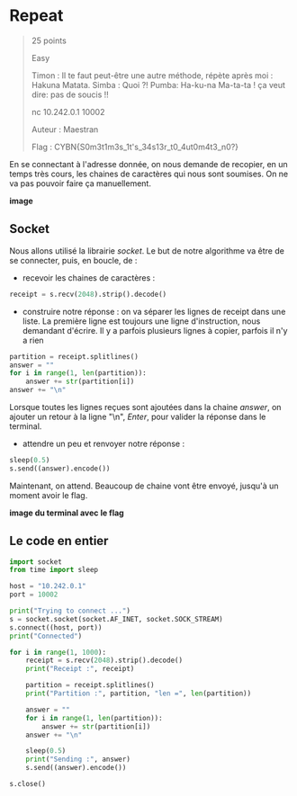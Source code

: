 # Repeat

> 25 points
>
> Easy
> 
> Timon : Il te faut peut-être une autre méthode, répète après moi : Hakuna Matata. Simba : Quoi ?! Pumba: Ha-ku-na Ma-ta-ta ! ça veut dire: pas de soucis !!
>
> nc 10.242.0.1 10002
>
> Auteur : Maestran
>
> Flag : CYBN{S0m3t1m3s_1t's_34s13r_t0_4ut0m4t3_n0?}

En se connectant à l'adresse donnée, on nous demande de recopier, en un temps très cours, les chaines de caractères qui nous sont soumises. On ne va pas pouvoir faire ça manuellement.

**image**

## Socket

Nous allons utilisé la librairie *socket*. Le but de notre algorithme va être de se connecter, puis, en boucle, de :
- recevoir les chaines de caractères : 
```python
receipt = s.recv(2048).strip().decode()
```
- construire notre réponse : on va séparer les lignes de receipt dans une liste. La première ligne est toujours une ligne d'instruction, nous demandant d'écrire. Il y a parfois plusieurs lignes à copier, parfois il n'y a rien
```python
partition = receipt.splitlines()
answer = ""
for i in range(1, len(partition)):
    answer += str(partition[i])
answer += "\n"
```
Lorsque toutes les lignes reçues sont ajoutées dans la chaine *answer*, on ajouter un retour à la ligne "\n", *Enter*, pour valider la réponse dans le terminal.

- attendre un peu et renvoyer notre réponse : 
```python
sleep(0.5)
s.send((answer).encode())
```

Maintenant, on attend. Beaucoup de chaine vont être envoyé, jusqu'à un moment avoir le flag. 

**image du terminal avec le flag**

## Le code en entier

```python
import socket
from time import sleep

host = "10.242.0.1"
port = 10002

print("Trying to connect ...")
s = socket.socket(socket.AF_INET, socket.SOCK_STREAM)
s.connect((host, port))
print("Connected")

for i in range(1, 1000):
    receipt = s.recv(2048).strip().decode()
    print("Receipt :", receipt)

    partition = receipt.splitlines()
    print("Partition :", partition, "len =", len(partition))

    answer = ""
    for i in range(1, len(partition)):
        answer += str(partition[i])
    answer += "\n"

    sleep(0.5)
    print("Sending :", answer)
    s.send((answer).encode())

s.close()
```


